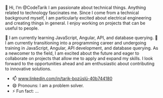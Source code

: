 👋 Hi, I’m @CodeTarik
I am passionate about technical things. Anything related to technology fascinates me. 
Since I come from a technical background myself, I am particularly excited about electrical engineering and creating things in general. I enjoy working on projects that can be useful to people.

🌱 I am currently learning JavaScript, Angular, API, and database querying.
💞️ I am currently transitioning into a programming career and undergoing training in JavaScript, Angular, API development, and database querying.
As a newcomer to the field, I am excited about the future and eager to collaborate on projects that allow me to apply and expand my skills.
I look forward to the opportunities ahead and am enthusiastic about contributing to innovative solutions.

- 📫 www.linkedin.com/in/tarik-bozüslü-40b744180
- 😄 Pronouns: I am a problem solver.
- ⚡ Fun fact: ...

<!---
CodeTarik/CodeTarik is a ✨ special ✨ repository because its `README.md` (this file) appears on your GitHub profile.
You can click the Preview link to take a look at your changes.
--->
